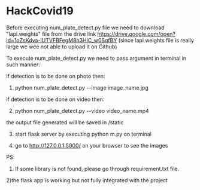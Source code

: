 # HackCovid19
Before executing num_plate_detect.py file we need to download "lapi.weights" file from the drive link https://drive.google.com/open?id=1oZsKdva-IUTVFBFegM8h3HlC_w0SqfBY (since lapi.weights file is really large we wee not able to upload it on Github)

To execute num_plate_detect.py we need to pass argument in terminal in such manner:

if detection is to be done on photo then:

1) python num_plate_detect.py --image image_name.jpg

if detection is to be done on video then:

2) python num_plate_detect.py --video video_name.mp4

the output file generated will be saved in /static

3) start flask server by executing python m.py on terminal

4) go to http://127.0.0.1:5000/ on your browser to see the images

PS:

1) If some library is not found, please go through requirement.txt file.

2)the flask app is working but not fully integrated with the project
